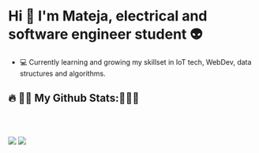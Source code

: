 # Hi 👋 I'm Mateja, electrical and software engineer student 👽
- 💻 Currently learning and growing my skillset in IoT tech, WebDev, data structures and algorithms. 
## 🔥 👊💯 <b>My Github Stats</b>:💯👊🔥 
<br>
<br>
<p align = "left">
  <img src = "https://github-readme-stats.vercel.app/api?username=mVujsic&show_icons=true&theme=merco&hide_border=true&line_height=33">
  <img src = "https://github-readme-stats.vercel.app/api/top-langs/?username=mVujsic&hide=css&theme=merco&hide_border=true">
</p>


